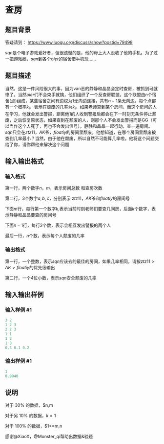 # 查房

## 题目背景

答疑请到： https://www.luogu.org/discuss/show?postid=79498

$sqn$是个电子游戏爱好者，但很遗憾的是，他的母上大人没收了他的手机。为了过一把游戏瘾，$sqn$到各个$oier$的宿舍借手机玩......

## 题目描述

当然，这是一件风险很大的事，因为van恶的静静和晶晶会定时查房，被抓到可就惨了。当然$oier$们不会束手就擒，他们组织了一个反查房联盟。这个联盟由$n$个宿舍(点)组成，某些宿舍之间有边权为1无向边连接，共有$n-1$条无向边。每个点都有一个概率$k_i$，表示在颓废的几率为$k_i$。如果老师查到某个房间，而这个房间的人在学习，他就会发出警报，距离他1的人收到警报后都会在下一时刻无条件停止颓废，之后恢复原状态，如果查到在颓废的人，则那个人不会发出警报而是GG（可以当作这个人死了，再也不会发出信号）。静静和晶晶一起行动，查一遍房间。$sqn$只会在$ztz11$，$AK$爷，$floatiy$的房间里颓废，他想知道，在哪个房间里颓废被查到几率最小？当然，由于他在颓废，所以自然不可能算几率啦，他将这个问题交给了你，请你帮他来解决这个问题

## 输入输出格式

### 输入格式

第一行，两个数字$n$，$m$，表示房间总数 和查房次数

第二行，3个数字$a,b,c$，分别表示 $ztz11$，$AK$爷和$floatiy$的房间号

下面$m$行，每行第一个数字$k$,表示当前时刻老师们要查几间房，后面$k$个数字，表示静静和晶晶要查的房间号

下面$n-1$行，每行$2$个数，表示会相互发出警报的两个人

最后一行，$n$个数，表示每个人颓废的几率

### 输出格式

第一行，一个整数，表示$sqn$应该去的最佳的房间，如果几率相同，请按$ztz11>AK>floatiy$的优先级输出

第二行，一个4位小数，表示$sqn$安全颓废的几率

## 输入输出样例

### 输入样例 #1

```cpp
3 2
1 2 3
2 2 3
1 1
1 2
1 3
0.3 0.1 0.2

```
### 输出样例 #1

```cpp
1
0.9940
```


## 说明

对于 $30$% 的数据，$n,m

对于另 $10$% 的数据，$k=1$

对于 $100$% 的数据，$1<=m,n

感谢@XiaoX，@Monster_qi帮助出数据&验题

